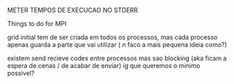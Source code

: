 METER TEMPOS DE EXECUCAO NO STDERR

Things to do for MPI

grid initial tem de ser criada em todos os processos, mas cada processo apenas guarda a parte que vai utilizar ( n faco a mais pequena ideia como?)

existem send recieve codes entre processos mas sao blocking (aka ficam a espera de cenas / de acabar de enviar) ig que queremos o minimo possivel?

